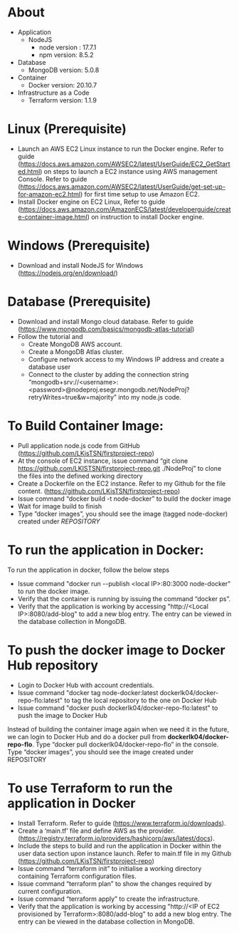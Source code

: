 # **About**

-   Application
    -   NodeJS
        -   node version : 17.7.1
        -   npm version: 8.5.2
-   Database
    -   MongoDB version: 5.0.8
-   Container
    -   Docker version: 20.10.7
-   Infrastructure as a Code
    -   Terraform version: 1.1.9

# **Linux (Prerequisite)**

-   Launch an AWS EC2 Linux instance to run the Docker engine. Refer to guide (<https://docs.aws.amazon.com/AWSEC2/latest/UserGuide/EC2_GetStarted.html>) on steps to launch a EC2 instance using AWS management Console. Refer to guide (<https://docs.aws.amazon.com/AWSEC2/latest/UserGuide/get-set-up-for-amazon-ec2.html>) for first time setup to use Amazon EC2.
-   Install Docker engine on EC2 Linux, Refer to guide (<https://docs.aws.amazon.com/AmazonECS/latest/developerguide/create-container-image.html>) on instruction to install Docker engine.

# **Windows (Prerequisite)**

-   Download and install NodeJS for Windows (<https://nodejs.org/en/download/>)

# **Database (Prerequisite)**

-   Download and install Mongo cloud database. Refer to guide (<https://www.mongodb.com/basics/mongodb-atlas-tutorial>)
-   Follow the tutorial and
    -   Create MongoDB AWS account.
    -   Create a MongoDB Atlas cluster.
    -   Configure network access to my Windows IP address and create a database user
    -   Connect to the cluster by adding the connection string “mongodb+srv://\<username\>:\<password\>@nodeproj.esegr.mongodb.net/NodeProj?retryWrites=true&w=majority” into my node.js code.

# **To Build Container Image:**

-   Pull application node.js code from GitHub (https://github.com/LKisTSN/firstproject-repo)
-   At the console of EC2 instance, issue command “git clone <https://github.com/LKISTSN/firstproject-repo.git> ./NodeProj” to clone the files into the defined working directory
-   Create a Dockerfile on the EC2 instance. Refer to my Github for the file content. (https://github.com/LKisTSN/firstproject-repo)
-   Issue command “docker build -t node-docker” to build the docker image
-   Wait for image build to finish
-   Type ”docker images”, you should see the image (tagged node-docker) created under *REPOSITORY*

# **To run the application in Docker:**

To run the application in docker, follow the below steps

-   Issue command "docker run --publish \<local IP\>:80:3000 node-docker" to run the docker image.
-   Verify that the container is running by issuing the command “docker ps”.
-   Verify that the application is working by accessing "http://\<Local IP\>:8080/add-blog" to add a new blog entry. The entry can be viewed in the database collection in MongoDB.

# **To push the docker image to Docker Hub repository**

-   Login to Docker Hub with account credentials.
-   Issue command "docker tag node-docker:latest dockerlk04/docker-repo-flo:latest" to tag the local repository to the one on Docker Hub
-   Issue command "docker push dockerlk04/docker-repo-flo:latest" to push the image to Docker Hub

Instead of building the container image again when we need it in the future, we can login to Docker Hub and do a docker pull from **dockerlk04/docker-repo-flo**. Type “docker pull dockerlk04/docker-repo-flo” in the console. Type “docker images”, you should see the image created under REPOSITORY

# **To use Terraform to run the application in Docker**

-   Install Terraform. Refer to guide (<https://www.terraform.io/downloads>).
-   Create a ‘main.tf’ file and define AWS as the provider. (<https://registry.terraform.io/providers/hashicorp/aws/latest/docs>).
-   Include the steps to build and run the application in Docker within the user data section upon instance launch. Refer to main.tf file in my Github (https://github.com/LKisTSN/firstproject-repo)
-   Issue command “terraform init” to initialise a working directory containing Terraform configuration files.
-   Issue command “terraform plan” to show the changes required by current configuration.
-   Issue command “terraform apply” to create the infrastructure.
-   Verify that the application is working by accessing "http://\<IP of EC2 provisioned by Terraform\>:8080/add-blog" to add a new blog entry. The entry can be viewed in the database collection in MongoDB.
